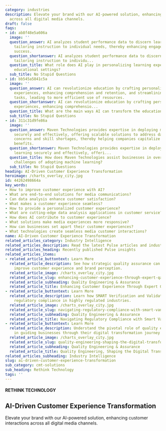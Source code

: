 ```yaml
---
category: industries
description: Elevate your brand with our AI-powered solution, enhancing customer interactions
  across all digital media channels.
draft: false
faqs:
- id: ab8f48e5a606a
  image: ''
  question_answer: AI analyzes student performance data to discern learning patterns,
    tailoring instruction to individual needs, thereby enhancing engagement and academic
    success.
  question_shortanswer: AI analyzes student performance data to discern learning patterns,
    tailoring instruction to individu...
  question_title: What role does AI play in personalizing learning experiences in
    educational settings?
  sub_title: No Stupid Questions
- id: bb545a5841c5a
  image: ''
  question_answer: AI can revolutionize education by crafting personalized learning
    experiences, enhancing comprehension and retention, and streamlining administrative
    tasks, leading to more efficient use of resources.
  question_shortanswer: AI can revolutionize education by crafting personalized learning
    experiences, enhancing comprehensio...
  question_title: What are the main ways AI can transform the education sector?
  sub_title: No Stupid Questions
- id: 311c31d9fe86a
  image: ''
  question_answer: Maven Technologies provides expertise in deploying machine learning
    securely and effectively, offering scalable solutions to address data security
    concerns and skill shortages, thereby helping companies capitalize on the technology’s
    benefits.
  question_shortanswer: Maven Technologies provides expertise in deploying machine
    learning securely and effectively, offeri...
  question_title: How does Maven Technologies assist businesses in overcoming the
    challenges of adopting machine learning?
  sub_title: No Stupid Questions
heading: AI-Driven Customer Experience Transformation
heroimage: /charts_overlay_city.jpg
id: 44262498664a
key_words:
- How to improve customer experience with AI?
- What are end-to-end solutions for media communications?
- Can data analysis enhance customer satisfaction?
- What makes a customer experience seamless?
- How to provide a personalized customer experience?
- What are cutting-edge data analysis applications in customer service?
- How does AI contribute to customer experience?
- What solutions make media experiences more responsive?
- How can businesses set apart their customer experiences?
- What technologies create seamless media customer interactions?
name: AI-Driven Customer Experience Transformation
related_articles_category: Industry Intelligence
related_articles_description: Read the latest Pulse articles and industry insights.
related_articles_heading: Recently published Pulse insights
related_articles_items:
- related_article_buttontext: Learn More
  related_article_description: See how strategic quality assurance can significantly
    improve customer experience and brand perception.
  related_article_image: /charts_overlay_city.jpg
  related_article_slug: enhancing-customer-experience-through-expert-qa
  related_article_subheading: Quality Engineering & Assurance
  related_article_title: Enhancing Customer Experience Through Expert QA
- related_article_buttontext: Learn More
  related_article_description: Learn how SMART Verification and Validation streamline
    regulatory compliance in highly regulated industries.
  related_article_image: /charts_overlay_city.jpg
  related_article_slug: navigating-regulatory-compliance-with-smart-vandv
  related_article_subheading: Quality Engineering & Assurance
  related_article_title: Navigating Regulatory Compliance with Smart VandV
- related_article_buttontext: Learn More
  related_article_description: Understand the pivotal role of quality engineering
    in guiding businesses through their digital transformation journey.
  related_article_image: /charts_overlay_city.jpg
  related_article_slug: quality-engineering-shaping-the-digital-transformation
  related_article_subheading: Quality Engineering & Assurance
  related_article_title: Quality Engineering, Shaping the Digital Transformation
related_articles_subheading: Industry Intelligence
slug: ai-driven-customer-experience-transformation
sub_category: cmt-solutions
sub_heading: Rethink Technology
tags: ''
---
```


#### RETHINK TECHNOLOGY
## AI-Driven Customer Experience Transformation
Elevate your brand with our AI-powered solution, enhancing customer interactions across all digital media channels.